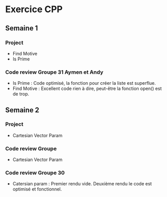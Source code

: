 # Exercice CPP

## Semaine 1

### Project 
- Find Motive
- Is Prime

### Code review Groupe 31 Aymen et Andy
- Is Prime : Code optimisé, la fonction pour créer la liste est superflue.
- Find Motive : Excellent code rien à dire, peut-être la fonction open() est de trop.

## Semaine 2

### Project
- Cartesian Vector Param

### Code review Groupe
- Cartesian Vector Param

### Code review Groupe 30
 - Catersian param : Premier rendu vide. Deuxième rendu le code est optimisé et fonctionnel.